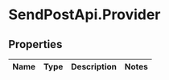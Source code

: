 # SendPostApi.Provider

## Properties
Name | Type | Description | Notes
------------ | ------------- | ------------- | -------------


